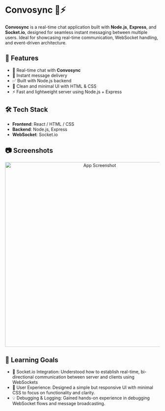 # Convosync 💬⚡

**Convosync** is a real-time chat application built with **Node.js**, **Express**, and **Socket.io**, designed for seamless instant messaging between multiple users. Ideal for showcasing real-time communication, WebSocket handling, and event-driven architecture.

## 🚀 Features
- 🔗 Real-time chat with **Convosync**
- 📝 Instant message delivery
- ✅ Built with Node.js backend
- 🎨 Clean and minimal UI with HTML & CSS
- ⚡ Fast and lightweight server using Node.js + Express

## 🛠️ Tech Stack
- **Frontend**: React / HTML / CSS
- **Backend**: Node.js, Express
- **WebSocket**: Socket.io

## 📷 Screenshots
<p align="center">
  <img src="https://github.com/user-attachments/assets/2811a312-a2bb-4ba6-a2e7-a26b531acc71" width="600" alt="App Screenshot">
</p>



## 🧠 Learning Goals
- 🔄 Socket.io Integration: Understood how to establish real-time, bi-directional communication between server and clients using WebSockets
- 💬 User Experience: Designed a simple but responsive UI with minimal CSS to focus on functionality and clarity.
- 💡 Debugging & Logging: Gained hands-on experience in debugging WebSocket flows and message broadcasting.
